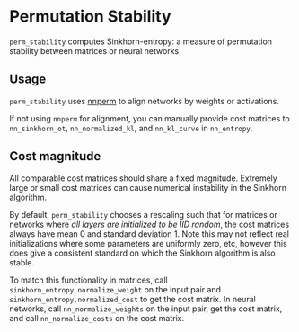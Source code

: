 # Permutation Stability

`perm_stability` computes Sinkhorn-entropy: a measure of permutation stability between matrices or neural networks.

## Usage

`perm_stability` uses [nnperm](https://github.com/devinkwok/nnperm/) to align networks by weights or activations.

If not using `nnperm` for alignment, you can manually provide cost matrices to
 `nn_sinkhorn_ot`, `nn_normalized_kl`, and `nn_kl_curve` in `nn_entropy`.

## Cost magnitude

All comparable cost matrices should share a fixed magnitude.
Extremely large or small cost matrices can cause numerical instability in the Sinkhorn algorithm.

By default, `perm_stability` chooses a rescaling such that for matrices or networks
where *all layers are initialized to be IID random*,
the cost matrices always have mean 0 and standard deviation 1.
Note this may not reflect real initializations where some parameters are uniformly zero, etc,
however this does give a consistent standard on which the Sinkhorn algorithm is also stable.

To match this functionality in matrices, call `sinkhorn_entropy.normalize_weight`
on the input pair and `sinkhorn_entropy.normalized_cost` to get the cost matrix.
In neural networks, call `nn_normalize_weights` on the input pair, get the cost matrix,
and call `nn_normalize_costs` on the cost matrix.
